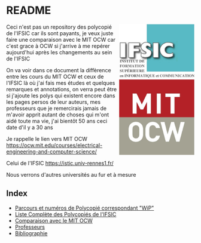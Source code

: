 # README

<img src="logo.jpg" align="right" width="40%">

Ceci n'est pas un repository des polycopié de l'IFSIC car ils sont payants, je veux juste faire une comparaison avec le MIT OCW car c'est grace à OCW si j'arrive à me repérer aujourd'hui après les changements au sein de l'IFSIC

On va voir dans ce document la diffèrence entre les cours du MIT OCW et ceux de l'IFSIC là où j'ai fais mes études et quelques remarques et annotations, on verra peut être si j'ajoute les polys qui existent encore dans les pages persos de leur auteurs, mes professeurs que je remercirais jamais de m'avoir apprit autant de choses qui m'ont aidé toute ma vie, j'ai bientôt 50 ans ceci date d'il y a 30 ans

Je rappelle le lien vers MIT OCW
https://ocw.mit.edu/courses/electrical-engineering-and-computer-science/

Celui de l'IFSIC https://istic.univ-rennes1.fr/

Nous verrons d'autres universités au fur et à mesure

## Index

- [Parcours et numéros de Polycopié correspondant "WiP"](PARCOURS.md)
- [Liste Complète des Polycopiés de l'IFSIC](POLYS.md)
- [Comparaison avec le MIT OCW](NOT-POLY-IFSIC.md)
- [Professeurs](PROFS.md)
- [Bibliographie](BIBLIOGRAPHY.md)
